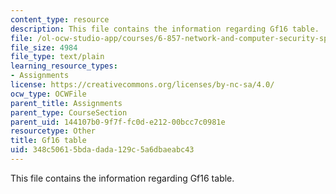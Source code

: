 ```yaml
---
content_type: resource
description: This file contains the information regarding Gf16 table.
file: /ol-ocw-studio-app/courses/6-857-network-and-computer-security-spring-2014/348c50615bdadada129c5a6dbaeabc43_gf16_table.txt
file_size: 4984
file_type: text/plain
learning_resource_types:
- Assignments
license: https://creativecommons.org/licenses/by-nc-sa/4.0/
ocw_type: OCWFile
parent_title: Assignments
parent_type: CourseSection
parent_uid: 144107b0-9f7f-fc0d-e212-00bcc7c0981e
resourcetype: Other
title: Gf16 table
uid: 348c5061-5bda-dada-129c-5a6dbaeabc43
---
```

This file contains the information regarding Gf16 table.